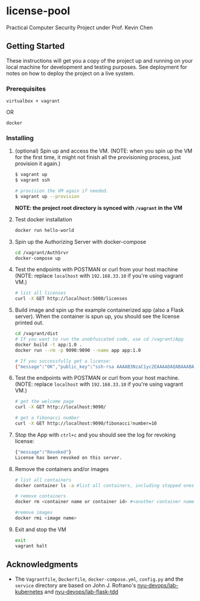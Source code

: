 # license-pool
Practical Computer Security Project under Prof. Kevin Chen

## Getting Started

These instructions will get you a copy of the project up and running on your local machine for development and testing purposes. 
See deployment for notes on how to deploy the project on a live system.

### Prerequisites

```
virtualbox + vagrant
```
OR
```
docker
```

### Installing

1. (optional) Spin up and access the VM. (NOTE: when you spin up the VM for the first time, it might not finish all the provisioning process, just provision it again.)

    ```sh
    $ vagrant up
    $ vagrant ssh

    # provision the VM again if needed.
    $ vagrant up --provision    
    ```
    **NOTE: the project root directory is synced with `/vagrant` in the VM**

2. Test docker installation

    ```sh
    docker run hello-world
    ```

3. Spin up the Authorizing Server with docker-compose

    ```sh
    cd /vagrant/AuthSrvr
    docker-compose up
    ```

4. Test the endpoints with POSTMAN or curl from your host machine (NOTE: replace `localhost` with `192.168.33.10` if you're using vagrant VM.)

    ```sh
    # list all licenses
    curl -X GET http://localhost:5000/licenses        
    ```

5. Build image and spin up the example containerized app (also a Flask server). When the container is spun up, you should see the license printed out.

    ```sh
    cd /vagrant/dist
    # If you want to run the unobfuscated code, use cd /vagrant/App
    docker build -t app:1.0 . 
    docker run --rm -p 9090:9090 --name app app:1.0

    # If you successfully get a license:
    {"message":"OK","public_key":"ssh-rsa AAAAB3NzaC1yc2EAAAADAQABAAABAQCpHX+NnnL1++9iynu8iU8b/tBIGfaZafsIzmpvCvB3QVP+sxsoK8gLFGdmiPk4D18kOn/CZ98B9AysOC22kJjBN/w8gOtya+yDgwoMSBlpIbskKhlbz4s5to5yQyFME7UWU9D3wmRtl0pIR1aU3c9YqqL13NXGfS5OJxrvUzJPvKLowQ8cnac5OqQzI82/k3Wl/ZQOLZtHGQcfbX/Fe8UJDWL5SDJ/cxFkzhtwxwfkJw8BoS2T/hVY2LUB/59AmzgGDMTMhsk4A7QMLboqE7LZJ76Znr2GBiP3orjNdVLqN4l9ClW/PSDMDPaRrKCeibbAaDqN4WEuke5Fe+tVpyst","status":200}
    ```

6. Test the endpoints with POSTMAN or curl from your host machine. (NOTE: replace `localhost` with `192.168.33.10` if you're using vagrant VM.)

    ```sh
    # get the welcome page
    curl -X GET http://localhost:9090/

    # get a fibonacci number
    curl -X GET http://localhost:9090/fibonacci?number=10 
    ```

7. Stop the App with `ctrl+c` and you should see the log for revoking license:

   ```sh
   {"message":"Revoked"}
   License has been revoked on this server.
   ```

8. Remove the containers and/or images

    ```sh
    # list all containers
    docker container ls -a #list all containers, including stopped ones

    # remove containers
    docker rm <container name or container id> #<another container name> ...etc.

    #remove images
    docker rmi <image name>
    ```
   
9.  Exit and stop the VM

    ```sh
    exit
    vagrant halt
    ```
<!-- ## Running the tests

Explain how to run the automated tests for this system

### Break down into end to end tests

Explain what these tests test and why

```
Give an example
```

## Deployment

Add additional notes about how to deploy this on a live system -->

## Acknowledgments
- The `Vagrantfile`, `Dockerfile`, `docker-compose.yml`, `config.py` and the `service` directory are based on John J. Rofrano's [nyu-devops/lab-kubernetes](https://github.com/nyu-devops/lab-kubernetes) and [nyu-devops/lab-flask-tdd](https://github.com/nyu-devops/lab-flask-tdd)
